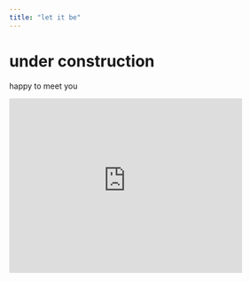 ```yaml
---
title: "let it be"
---
```


# under construction

happy to meet you

<iframe width="420" height="315" src="https://www.youtube.com/embed/0BcSD_LyFOo" frameborder="0" allowfullscreen></iframe>
